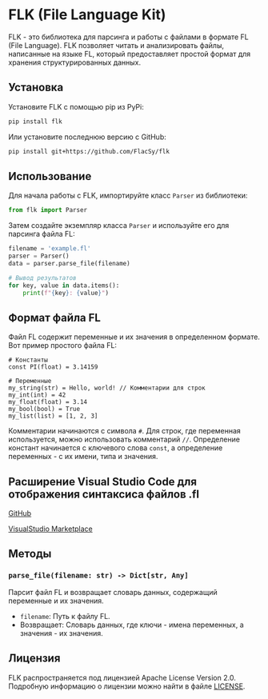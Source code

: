 # FLK (File Language Kit)

FLK - это библиотека для парсинга и работы с файлами в формате FL (File Language). FLK позволяет читать и анализировать файлы, написанные на языке FL, который предоставляет простой формат для хранения структурированных данных.

## Установка

Установите FLK с помощью pip из PyPi:

```bash
pip install flk
```

Или установите последнюю версию с GitHub:

```bash
pip install git+https://github.com/FlacSy/flk
```

## Использование

Для начала работы с FLK, импортируйте класс `Parser` из библиотеки:

```python
from flk import Parser
```

Затем создайте экземпляр класса `Parser` и используйте его для парсинга файла FL:

```python
filename = 'example.fl'
parser = Parser()
data = parser.parse_file(filename)

# Вывод результатов
for key, value in data.items():
    print(f"{key}: {value}")
```

## Формат файла FL

Файл FL содержит переменные и их значения в определенном формате. Вот пример простого файла FL:

```
# Константы
const PI(float) = 3.14159

# Переменные
my_string(str) = Hello, world! // Комментарии для строк
my_int(int) = 42
my_float(float) = 3.14
my_bool(bool) = True
my_list(list) = [1, 2, 3]
```

Комментарии начинаются с символа `#`. Для строк, где переменная используется, можно использовать комментарий `//`. Определение констант начинается с ключевого слова `const`, а определение переменных - с их имени, типа и значения.

## Расширение Visual Studio Code для отображения синтаксиса файлов .fl 

[GitHub](https://github.com/FlacSy/FLSyntax)

[VisualStudio Marketplace](https://marketplace.visualstudio.com/items?itemName=FLSyntax.fl-syntax-highlighter&ssr=false#review-details)

## Методы

### `parse_file(filename: str) -> Dict[str, Any]`

Парсит файл FL и возвращает словарь данных, содержащий переменные и их значения.

- `filename`: Путь к файлу FL.
- Возвращает: Словарь данных, где ключи - имена переменных, а значения - их значения.

## Лицензия

FLK распространяется под лицензией Apache License Version 2.0. Подробную информацию о лицензии можно найти в файле [LICENSE](LICENSE).